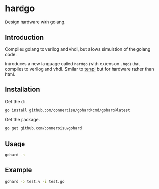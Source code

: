 # hardgo

Design hardware with golang.

## Introduction

Compiles golang to verilog and vhdl, but allows simulation of the golang code.

Introduces a new language called `hardgo` (with extension `.hgo`) that compiles to verilog and vhdl.
Similar to [templ](https://templ.guide/) but for hardware rather than html.

## Installation

Get the cli.

```bash
go install github.com/conneroisu/gohard/cmd/gohard@latest
```

Get the package.

```bash
go get github.com/conneroisu/gohard
```

## Usage

```bash
gohard -h
```

## Example

```bash
gohard -o test.v -i test.go
```
